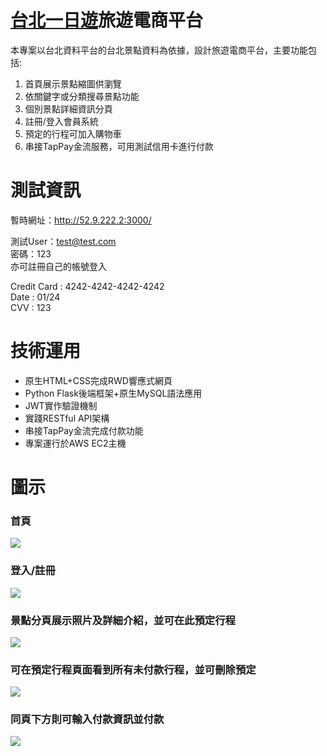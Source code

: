 # [台北一日遊](http://52.9.222.2:3000/)旅遊電商平台
 
本專案以台北資料平台的台北景點資料為依據，設計旅遊電商平台，主要功能包括:
1. 首頁展示景點縮圖供瀏覽
1. 依關鍵字或分類搜尋景點功能
1. 個別景點詳細資訊分頁
1. 註冊/登入會員系統
1. 預定的行程可加入購物車
1. 串接TapPay金流服務，可用測試信用卡進行付款

# 測試資訊
暫時網址：http://52.9.222.2:3000/  

測試User：test@test.com  
密碼：123  
亦可註冊自己的帳號登入  

Credit Card : 4242-4242-4242-4242  
Date : 01/24  
CVV : 123

# 技術運用

* 原生HTML+CSS完成RWD響應式網頁
* Python Flask後端框架+原生MySQL語法應用
* JWT實作驗證機制
* 實踐RESTful API架構
* 串接TapPay金流完成付款功能
* 專案運行於AWS EC2主機

# 圖示
### **首頁**  
![](https://img.onl/eoCz8n)
### **登入/註冊**
![](https://img.onl/61i7rC)
### **景點分頁展示照片及詳細介紹，並可在此預定行程**
![](https://img.onl/b43VQL)
### **可在預定行程頁面看到所有未付款行程，並可刪除預定**
![](https://img.onl/Ww229c)
### **同頁下方則可輸入付款資訊並付款**
![](https://img.onl/7uqcyJ)




